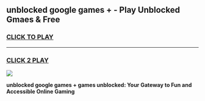 
## unblocked google games + - Play Unblocked Gmaes & Free
<h3>
<a href="https://premium.freeplayer.one?title=unblocked_google_games_+&ref=20F">CLICK TO PLAY</a></h3>
<hr>

<h3>
<a href="https://premium.freeplayer.one?title=unblocked_google_games_+&ref=20F">CLICK 2 PLAY</a>
  
</h3>

<a href="https://premium.freeplayer.one?title=unblocked_google_games_+&ref=20F/"><img src="https://clearcache.store/games.png"></a>


**unblocked google games + games unblocked: Your Gateway to Fun and Accessible Online Gaming**
